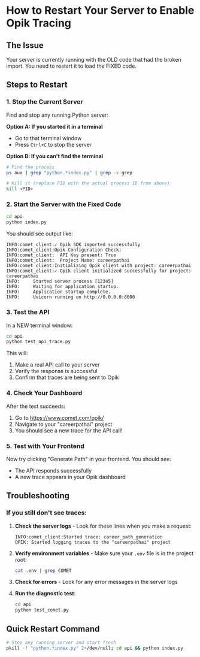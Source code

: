 # How to Restart Your Server to Enable Opik Tracing

## The Issue

Your server is currently running with the OLD code that had the broken import. You need to restart it to load the FIXED code.

## Steps to Restart

### 1. Stop the Current Server

Find and stop any running Python server:

**Option A: If you started it in a terminal**

- Go to that terminal window
- Press `Ctrl+C` to stop the server

**Option B: If you can't find the terminal**

```bash
# Find the process
ps aux | grep "python.*index.py" | grep -v grep

# Kill it (replace PID with the actual process ID from above)
kill <PID>
```

### 2. Start the Server with the Fixed Code

```bash
cd api
python index.py
```

You should see output like:

```
INFO:comet_client:✓ Opik SDK imported successfully
INFO:comet_client:Opik Configuration Check:
INFO:comet_client:  API Key present: True
INFO:comet_client:  Project Name: careerpathai
INFO:comet_client:Initializing Opik client with project: careerpathai
INFO:comet_client:✓ Opik client initialized successfully for project: careerpathai
INFO:     Started server process [12345]
INFO:     Waiting for application startup.
INFO:     Application startup complete.
INFO:     Uvicorn running on http://0.0.0.0:8000
```

### 3. Test the API

In a NEW terminal window:

```bash
cd api
python test_api_trace.py
```

This will:

1. Make a real API call to your server
2. Verify the response is successful
3. Confirm that traces are being sent to Opik

### 4. Check Your Dashboard

After the test succeeds:

1. Go to https://www.comet.com/opik/
2. Navigate to your "careerpathai" project
3. You should see a new trace for the API call!

### 5. Test with Your Frontend

Now try clicking "Generate Path" in your frontend. You should see:

- The API responds successfully
- A new trace appears in your Opik dashboard

## Troubleshooting

### If you still don't see traces:

1. **Check the server logs** - Look for these lines when you make a request:

   ```
   INFO:comet_client:Started trace: career_path_generation
   OPIK: Started logging traces to the "careerpathai" project
   ```

2. **Verify environment variables** - Make sure your `.env` file is in the project root:

   ```bash
   cat .env | grep COMET
   ```

3. **Check for errors** - Look for any error messages in the server logs

4. **Run the diagnostic test**:
   ```bash
   cd api
   python test_comet.py
   ```

## Quick Restart Command

```bash
# Stop any running server and start fresh
pkill -f "python.*index.py" 2>/dev/null; cd api && python index.py
```
